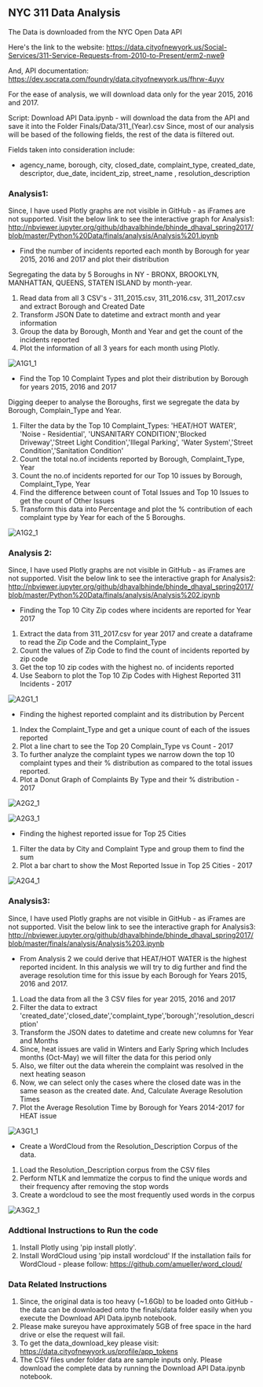 
## NYC 311 Data Analysis

The Data is downloaded from the NYC Open Data API

Here's the link to the website: 
https://data.cityofnewyork.us/Social-Services/311-Service-Requests-from-2010-to-Present/erm2-nwe9

And, API documentation: 
https://dev.socrata.com/foundry/data.cityofnewyork.us/fhrw-4uyv

For the ease of analysis, we will download data only for the year 2015, 2016 and 2017.

Script: Download API Data.ipynb - will download the data from the API and save it into the Folder Finals/Data/311_(Year).csv
Since, most of our analysis will be based of the following fields, the rest of the data is filtered out.

Fields taken into consideration include: 
- agency_name, borough, city, closed_date, complaint_type, created_date, descriptor, due_date, incident_zip, street_name , resolution_description


### Analysis1:

Since, I have used Plotly graphs are not visible in GitHub - as iFrames are not supported.
Visit the below link to see the interactive graph for Analysis1: http://nbviewer.jupyter.org/github/dhavalbhinde/bhinde_dhaval_spring2017/blob/master/Python%20Data/finals/analysis/Analysis%201.ipynb

- Find the number of incidents reported each month by Borough for year 2015, 2016 and 2017 and plot their distribution    

Segregating the data by 5 Boroughs in NY - BRONX, BROOKLYN, MANHATTAN, QUEENS, STATEN ISLAND by month-year.
1. Read data from all 3 CSV's - 311_2015.csv, 311_2016.csv, 311_2017.csv and extract Borough and Created Date
2. Transform JSON Date to datetime and extract month and year information
3. Group the data by Borough, Month and Year and get the count of the incidents reported
4. Plot the information of all 3 years for each month using Plotly.

![A1G1_1](https://github.com/dhavalbhinde/bhinde_dhaval_spring2017/blob/master/Python%20Data/finals/images/Analysis1_Graph1.png)

- Find the Top 10 Complaint Types and plot their distribution by Borough for years 2015, 2016 and 2017

Digging deeper to analyse the Boroughs, first we segregate the data by Borough, Complain_Type and Year.
1. Filter the data by the Top 10 Complaint_Types: 
 'HEAT/HOT WATER', 'Noise - Residential', 'UNSANITARY CONDITION','Blocked Driveway','Street Light Condition','Illegal Parking', 'Water   System','Street Condition','Sanitation Condition'
2. Count the total no.of incidents reported by Borough, Complaint_Type, Year
3. Count the no.of incidents reported for our Top 10 issues by Borough, Complaint_Type, Year
4. Find the difference between count of Total Issues and Top 10 Issues to get the count of Other Issues
5. Transform this data into Percentage and plot the % contribution of each complaint type by Year for each of the 5 Boroughs.

![A1G2_1](https://github.com/dhavalbhinde/bhinde_dhaval_spring2017/blob/master/Python%20Data/finals/images/Analysis1_Graph2.png)

### Analysis 2:

Since, I have used Plotly graphs are not visible in GitHub - as iFrames are not supported.
Visit the below link to see the interactive graph for Analysis2: http://nbviewer.jupyter.org/github/dhavalbhinde/bhinde_dhaval_spring2017/blob/master/Python%20Data/finals/analysis/Analysis%202.ipynb

- Finding the Top 10 City Zip codes where incidents are reported for Year 2017

1. Extract the data from 311_2017.csv for year 2017 and create a dataframe to read the Zip Code and the Complaint_Type
2. Count the values of Zip Code to find the count of incidents reported by zip code 
3. Get the top 10 zip codes with the highest no. of incidents reported 
4. Use Seaborn to plot the Top 10 Zip Codes with Highest Reported 311 Incidents - 2017

![A2G1_1](https://github.com/dhavalbhinde/bhinde_dhaval_spring2017/blob/master/Python%20Data/finals/images/Analysis2_Graph1.png)

- Finding the highest reported complaint and its distribution by Percent

1. Index the Complaint_Type and get a unique count of each of the issues reported
2. Plot a line chart to see the Top 20 Complain_Type vs Count - 2017
3. To further analyze the complaint types we narrow down the top 10 complaint types and their % distribution as compared to the total issues reported.
4. Plot a Donut Graph of Complaints By Type and their % distribution - 2017

![A2G2_1](https://github.com/dhavalbhinde/bhinde_dhaval_spring2017/blob/master/Python%20Data/finals/images/Analysis2_Graph2.png)

![A2G3_1](https://github.com/dhavalbhinde/bhinde_dhaval_spring2017/blob/master/Python%20Data/finals/images/Analysis2_Graph3.png)

- Finding the highest reported issue for Top 25 Cities

1. Filter the data by City and Complaint Type and group them to find the sum 
2. Plot a bar chart to show the Most Reported Issue in Top 25 Cities - 2017

![A2G4_1](https://github.com/dhavalbhinde/bhinde_dhaval_spring2017/blob/master/Python%20Data/finals/images/Analysis2_Graph4.png)

### Analysis3:

Since, I have used Plotly graphs are not visible in GitHub - as iFrames are not supported.
Visit the below link to see the interactive graph for Analysis3:
http://nbviewer.jupyter.org/github/dhavalbhinde/bhinde_dhaval_spring2017/blob/master/finals/analysis/Analysis%203.ipynb

- From Analysis 2 we could derive that HEAT/HOT WATER is the highest reported incident. In this analysis we will try to dig further and find the average resolution time for this issue by each Borough for Years 2015, 2016 and 2017.

1. Load the data from all the 3 CSV files for year 2015, 2016 and 2017
2. Filter the data to extract 'created_date','closed_date','complaint_type','borough','resolution_description'
3. Transform the JSON dates to datetime and create new columns for Year and Months
4. Since, heat issues are valid in Winters and Early Spring which Includes months (Oct-May) we will filter the data for this period only
5. Also, we filter out the data wherein the complaint was resolved in the next heating season
6. Now, we can select only the cases where the closed date was in the same season as the created date. 
 And, Calculate Average Resolution Times
7. Plot the Average Resolution Time by Borough for Years 2014-2017 for HEAT issue 

![A3G1_1](https://github.com/dhavalbhinde/bhinde_dhaval_spring2017/blob/master/Python%20Data/finals/images/Analysis3_Graph1.png)

- Create a WordCloud from the Resolution_Description Corpus of the data.

1. Load the Resolution_Description corpus from the CSV files
2. Perform NTLK and lemmatize the corpus to find the unique words and their frequency after removing the stop words
3. Create a wordcloud to see the most frequently used words in the corpus 

![A3G2_1](https://github.com/dhavalbhinde/bhinde_dhaval_spring2017/blob/master/Python%20Data/finals/images/Analysis3_Graph2.png)


### Addtional Instructions to Run the code
1. Install Plotly using 'pip install plotly'.
2. Install WordCloud using 'pip install wordcloud'
   If the installation fails for WordCloud - please follow: https://github.com/amueller/word_cloud/

### Data Related Instructions
1. Since, the original data is too heavy (~1.6Gb) to be loaded onto GitHub - the data can be downloaded onto the finals/data folder easily when you execute the Download API Data.ipynb notebook.
2. Please make sureyou have approximately 5GB of free space in the hard drive or else the request will fail.
3. To get the data_download_key please visit: https://data.cityofnewyork.us/profile/app_tokens
4. The CSV files under folder data are sample inputs only. Please download the complete data by running the Download API Data.ipynb notebook.
